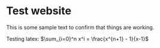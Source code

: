 <script>
   window.MathJax = {
      tex: {
         inlineMath: [['$', '$']],
         displayMath: [['$$', '$$']]
      }
   };
</script>

<script src="https://cdn.jsdelivr.net/npm/mathjax@3/es5/tex-mml-chtml.js"></script>

# Test website

This is some sample text to confirm that things are working.

Testing latex: $\sum_{i=0}^n x^i = \frac{x^{n+1} - 1}{x-1}$

